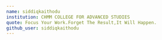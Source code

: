 ```yaml
---
name: siddiqkaithodu
institution: CHMM COLLEGE FOR ADVANCED STUDIES
quote: Focus Your Work.Forget The Result,It Will Happen.
github_user: siddiqkaithodu
---
```


